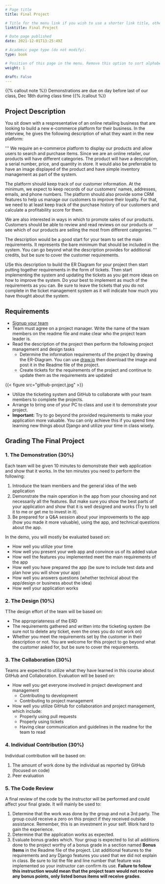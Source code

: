 ```yaml
---
# Page title
title: Final Project

# Title for the menu link if you wish to use a shorter link title, otherwise remove this option.
linktitle: Final Project

# Date page published
date: 2021-12-01T13:25:49Z

# Academic page type (do not modify).
type: book

# Position of this page in the menu. Remove this option to sort alphabetically.
weight: 1

draft: False
---
```


{{% callout note %}}
Demonstrations are due on day before last of our class, Dec 18th during class time
{{% /callout %}}


## Project Description

You sit down with a respresentative of an online retailing business that are looking to build a new e-commerce platform for their business. In the interview, he gives the following description of what they want in the new platform:

'''
We require an e-commerce platform to display our products and allow users to search and purchase items. Since we are an online retailer, our products will have different categories. The product will have a description, a serial number, price, and quantity in store. It would also be preferrable to have an image displayed of the product and have simple inventory management as part of the system.

The platform should keep track of our customer information. At the minimum, we expect to keep records of our customers' names, addresses, emails, and phone numbers. The platform should also provide some CRM features to help us manage our customers to improve their loyalty. For that, we need to at least keep track of the purchase history of our customers and calculate a profitability score for them.

We are also interested in ways in which to promote sales of our products. Customers should be able to review and read reviews on our products or see which of our products are selling the most from different categories.
'''

The description would be a good start for your team to set the main requirements. It represents the bare minimum that should be included in the system. You can go beyond what the description provides for additional credits, but be sure to cover the customer requirements.

USe this description to build the ER Diagram for your project then start putting together requirements in the form of tickets. Then start implementing the system and updating the tickets as you get more ideas on how to improve the system. Do your best to implement as much of the requirements as you can. Be sure to leave the tickets that you do not complete in the ticket management system as it will indicate how much you have thought about the system.

## Requirements

- [Signup your team](https://classroom.github.com/a/GxWpg7CE)
- Team must agree on a project manager. Write the name of the team members on the readme file and make clear who the project team leader is.
- Read the description of the project then perform the following project management and design tasks
  - Determine the information requirements of the project by drawing the ER-Diagram. You can use [draw.io](https://draw.io/) then download the image and post it in the Readme file of the project.
  - Create tickets for the requirements of the project and continue to update them as the requirements are updated

{{< figure src="github-project.jpg" >}}

- Utilize the ticketing system and GitHub to collaborate with your team members to complete the projects.
- Arrange to bring one of your PC to class and use it to demonstrate your project.
- **Important:** Try to go beyond the provided requirements to make your application more valuable. You can only achieve this if you spend time learning new things about Django and utilize your time in class wisely.


## Grading The Final Project

### 1. The Demonstration (30%)

  Each team will be given 10 minutes to demonstrate their web application and show that it works. In the ten minutes you need to perform the following:
  1. Introduce the team members and the general idea of the web application
  2. Demonstrate the main operation in the app from your choosing and not necessarily all the features. But make sure you show the best parts of your application and show that it is well designed and works (Try to sell it to me or get me to invest in it).
  3. Be prepared for a Q&A session about your improvements to the app (how you made it more valuable), using the app, and technical questions about the app.

  In the demo, you will mostly be evaluated based on:
  - How well you utilize your time
  - How well you present your web app and convince us of its added value
  - How well the features you implemented meet the main requirements of the app
  - How well you have prepared the app (be sure to include test data and plan how you will show your app)
  - How well you answers questions (whether technical about the app/design or business about the idea)
  - How well your application works


### 2. The Design (10%)

TThe design effort of the team will be based on:
- The appropriateness of the ERD
- The requirements gathered and written into the ticketing system (be sure not to delete any ticket, even the ones you do not work on)
- Whether you meet the requirements set by the customer in their description or not. You are welcome for this project to go beyond what the customer asked for, but be sure to cover the requirements.

### 3. The Collaboration (30%)

Teams are expected to utilize what they have learned in this course about GitHub and Collaboration. Evaluation will be based on:
- How well you get everyone involved in project development and management
    - Contributing to development
    - Contributing to project management
- How well you utilize GitHub for collaboration and project management, which include:
    - Properly using pull requests
    - Properly using tickets
    - Having clear communication and guidelines in the readme for the team to read

### 4. Individual Contribution (30%)

  Individual contribution will be based on:
  1. The amount of work done by the individual as reported by GitHub (focused on code)
  2. Peer evaluation

### 5. The Code Review

 A final review of the code by the instructor will be performed and could affect your final grade. It will mainly be used to:

 1. Determine that the work was done by the group and not a 3rd party. The group could receive a zero on this project if they received outside assistance. Remember, this is an investment in your self. Work hard to gain the experience.
 2. Determine that the application works as expected.
 3. Evaluate bonus grades which. Your group is expected to list all additions done to the project worthy of a bonus grade in a section named **Bonus Items** in the Readme file of the project. List additional features to the requirements and any Django features you used that we did not explain in class. Be sure to list the file and line number that feature was implemented so your instructor can confirm its use. **Failure to follow this instruction would mean that the project team would not receive any bonus points, only listed bonus items will receive grades**.

